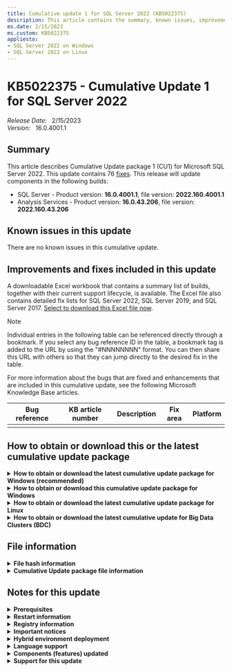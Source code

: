 ```yaml
---
title: Cumulative update 1 for SQL Server 2022 (KB5022375)
description: This article contains the summary, known issues, improvements, fixes and other information for SQL Server 2022 cumulative update 1 (KB5022375).
ms.date: 2/15/2023
ms.custom: KB5022375
appliesto:
- SQL Server 2022 on Windows
- SQL Server 2022 on Linux
---
```

# KB5022375 - Cumulative Update 1 for SQL Server 2022

_Release Date:_ &nbsp; 2/15/2023  
_Version:_ &nbsp; 16.0.4001.1

## Summary

This article describes Cumulative Update package 1 (CU1) for Microsoft SQL Server 2022. This update contains 76 [fixes](#improvements-and-fixes-included-in-this-update). This release will update components in the following builds:

- SQL Server - Product version: **16.0.4001.1**, file version: **2022.160.4001.1**
- Analysis Services - Product version: **16.0.43.206**, file version: **2022.160.43.206**

## Known issues in this update

There are no known issues in this cumulative update.

## Improvements and fixes included in this update

A downloadable Excel workbook that contains a summary list of builds, together with their current support lifecycle, is available. The Excel file also contains detailed fix lists for SQL Server 2022, SQL Server 2019, and SQL Server 2017. [Select to download this Excel file now](https://download.microsoft.com/download/d/3/e/d3e28f3d-6a4f-47ce-aaa5-9d74c5590ed6/SQLServerBuilds.xlsx).

> [!NOTE]
> Individual entries in the following table can be referenced directly through a bookmark. If you select any bug reference ID in the table, a bookmark tag is added to the URL by using the "#NNNNNNNN" format. You can then share this URL with others so that they can jump directly to the desired fix in the table.

For more information about the bugs that are fixed and enhancements that are included in this cumulative update, see the following Microsoft Knowledge Base articles.

| Bug reference | KB article number | Description | Fix area | Platform |
|---|---|---|---|---|
| | | | | |

## How to obtain or download this or the latest cumulative update package

<details>
<summary><b>How to obtain or download the latest cumulative update package for Windows (recommended)</b></summary>

The following update is available from the Microsoft Download Center:

- :::image type="icon" source="../media/download-icon.png" border="false"::: Download the latest cumulative update package for SQL Server 2022 now

> [!NOTE]
>
> - Microsoft Download Center will always present the latest SQL Server 2022 CU release.
> - If the download page does not appear, contact [Microsoft Customer Service and Support](https://support.microsoft.com/contactus/?ws=support) to obtain the cumulative update package.

</details>

<details>
<summary><b>How to obtain or download this cumulative update package for Windows</b></summary>

The following update is available from the Microsoft Update Catalog:

- :::image type="icon" source="../media/download-icon.png" border="false"::: Download the cumulative update package for SQL Server 2022 CU1 now

> [!NOTE]
>
> - Microsoft Update Catalog contains this SQL Server 2022 CU and previously released SQL Server 2022 CU releases.
> - This CU is also available through Windows Server Update Services (WSUS).
> - We recommend that you always install the latest cumulative update that is available.

</details>

<details>
<summary><b>How to obtain or download the latest cumulative update package for Linux</b></summary>

To update SQL Server 2022 on Linux to the latest CU, you must first have the [Cumulative Update repository configured](/sql/linux/sql-server-linux-setup#repositories). Then, update your SQL Server packages by using the appropriate platform-specific update command.

For installation instructions and direct links to the CU package downloads, see the SQL Server 2022 Release Notes

</details>

<details>
<summary><b>How to obtain or download the latest cumulative update for Big Data Clusters (BDC)</b></summary>

To upgrade Microsoft SQL Server 2022 Big Data Clusters (BDC) on Linux to the latest CU, see the [Big Data Clusters Deployment Guidance](/sql/big-data-cluster/deployment-guidance).

For additional information, see the [Big Data Clusters release notes](/sql/big-data-cluster/release-notes-big-data-cluster).

</details>

## File information

<details>
<summary><b>File hash information</b></summary>

You can verify the download by computing the hash of the *SQLServer2022-KB5022375-x64.exe* file through the following command:

`certutil -hashfile SQLServer2022-KB5022375-x64.exe SHA256`

|File name|SHA256 hash|
|---------|---------|
|SQLServer2022-KB5022375-x64.exe|4057DCBD88F34160E098E83691766B4ED99396E939BF56340955E3EB19923FE9|

</details>

<details>
<summary><b>Cumulative Update package file information</b></summary>

The English version of this package has the file attributes (or later file attributes) that are listed in the following table. The dates and times for these files are listed in Coordinated Universal Time (UTC). When you view the file information, it is converted to local time. To find the difference between UTC and local time, use the **Time Zone** tab in the **Date and Time** item in Control Panel.

SQL Server 2022 Analysis Services

|                          File   name                      |   File version  | File size |    Date   | Time | Platform |
|:---------------------------------------------------------:|:---------------:|:---------:|:---------:|:----:|:--------:|
| Asplatformhost.dll                                        | 2022.160.43.206 | 336848    | 12-Jan-23 | 9:46 | x64      |
| Microsoft.analysisservices.server.core.dll                | 16.0.43.206     | 2903504   | 12-Jan-23 | 9:46 | x86      |
| Microsoft.analysisservices.server.core.resources.dll      | 16.0.43.206     | 189344    | 12-Jan-23 | 9:46 | x86      |
| Microsoft.analysisservices.server.core.resources.dll      | 16.0.43.206     | 214944    | 12-Jan-23 | 9:46 | x86      |
| Microsoft.analysisservices.server.core.resources.dll      | 16.0.43.206     | 218016    | 12-Jan-23 | 9:46 | x86      |
| Microsoft.analysisservices.server.core.resources.dll      | 16.0.43.206     | 213920    | 12-Jan-23 | 9:46 | x86      |
| Microsoft.analysisservices.server.core.resources.dll      | 16.0.43.206     | 231328    | 12-Jan-23 | 9:46 | x86      |
| Microsoft.analysisservices.server.core.resources.dll      | 16.0.43.206     | 212896    | 12-Jan-23 | 9:46 | x86      |
| Microsoft.analysisservices.server.core.resources.dll      | 16.0.43.206     | 208800    | 12-Jan-23 | 9:46 | x86      |
| Microsoft.analysisservices.server.core.resources.dll      | 16.0.43.206     | 270752    | 12-Jan-23 | 9:46 | x86      |
| Microsoft.analysisservices.server.core.resources.dll      | 16.0.43.206     | 187808    | 12-Jan-23 | 9:46 | x86      |
| Microsoft.analysisservices.server.core.resources.dll      | 16.0.43.206     | 212384    | 12-Jan-23 | 9:46 | x86      |
| Microsoft.analysisservices.server.tabular.dll             | 16.0.43.206     | 1281440   | 12-Jan-23 | 9:46 | x86      |
| Microsoft.analysisservices.server.tabular.json.dll        | 16.0.43.206     | 567712    | 12-Jan-23 | 9:46 | x86      |
| Microsoft.analysisservices.server.tabular.resources.dll   | 16.0.43.206     | 57760     | 12-Jan-23 | 9:46 | x86      |
| Microsoft.analysisservices.server.tabular.resources.dll   | 16.0.43.206     | 63392     | 12-Jan-23 | 9:46 | x86      |
| Microsoft.analysisservices.server.tabular.resources.dll   | 16.0.43.206     | 63904     | 12-Jan-23 | 9:46 | x86      |
| Microsoft.analysisservices.server.tabular.resources.dll   | 16.0.43.206     | 62880     | 12-Jan-23 | 9:46 | x86      |
| Microsoft.analysisservices.server.tabular.resources.dll   | 16.0.43.206     | 66464     | 12-Jan-23 | 9:46 | x86      |
| Microsoft.analysisservices.server.tabular.resources.dll   | 16.0.43.206     | 62368     | 12-Jan-23 | 9:46 | x86      |
| Microsoft.analysisservices.server.tabular.resources.dll   | 16.0.43.206     | 61856     | 12-Jan-23 | 9:46 | x86      |
| Microsoft.analysisservices.server.tabular.resources.dll   | 16.0.43.206     | 72608     | 12-Jan-23 | 9:46 | x86      |
| Microsoft.analysisservices.server.tabular.resources.dll   | 16.0.43.206     | 57248     | 12-Jan-23 | 9:46 | x86      |
| Microsoft.analysisservices.server.tabular.resources.dll   | 16.0.43.206     | 62368     | 12-Jan-23 | 9:46 | x86      |
| Microsoft.analysisservices.timedimgenerator.resources.dll | 16.0.43.206     | 17824     | 12-Jan-23 | 9:46 | x86      |
| Microsoft.analysisservices.timedimgenerator.resources.dll | 16.0.43.206     | 17872     | 12-Jan-23 | 9:46 | x86      |
| Microsoft.analysisservices.timedimgenerator.resources.dll | 16.0.43.206     | 17872     | 12-Jan-23 | 9:46 | x86      |
| Microsoft.analysisservices.timedimgenerator.resources.dll | 16.0.43.206     | 17824     | 12-Jan-23 | 9:46 | x86      |
| Microsoft.analysisservices.timedimgenerator.resources.dll | 16.0.43.206     | 17824     | 12-Jan-23 | 9:46 | x86      |
| Microsoft.analysisservices.timedimgenerator.resources.dll | 16.0.43.206     | 17872     | 12-Jan-23 | 9:46 | x86      |
| Microsoft.analysisservices.timedimgenerator.resources.dll | 16.0.43.206     | 17824     | 12-Jan-23 | 9:46 | x86      |
| Microsoft.analysisservices.timedimgenerator.resources.dll | 16.0.43.206     | 18896     | 12-Jan-23 | 9:46 | x86      |
| Microsoft.analysisservices.timedimgenerator.resources.dll | 16.0.43.206     | 17872     | 12-Jan-23 | 9:46 | x86      |
| Microsoft.analysisservices.timedimgenerator.resources.dll | 16.0.43.206     | 17824     | 12-Jan-23 | 9:46 | x86      |
| Microsoft.data.mashup.sqlclient.dll                       | 2.108.3243.0    | 24480     | 12-Jan-23 | 9:46 | x86      |
| Microsoft.data.sqlclient.dll                              | 1.14.21068.1    | 1920960   | 12-Jan-23 | 9:46 | x86      |
| Microsoft.identity.client.dll                             | 4.14.0.0        | 1350048   | 12-Jan-23 | 9:46 | x86      |
| Microsoft.identitymodel.jsonwebtokens.dll                 | 5.6.0.61018     | 65952     | 12-Jan-23 | 9:46 | x86      |
| Microsoft.identitymodel.logging.dll                       | 5.6.0.61018     | 26528     | 12-Jan-23 | 9:46 | x86      |
| Microsoft.identitymodel.protocols.dll                     | 5.6.0.61018     | 32192     | 12-Jan-23 | 9:46 | x86      |
| Microsoft.identitymodel.protocols.openidconnect.dll       | 5.6.0.61018     | 103328    | 12-Jan-23 | 9:46 | x86      |
| Microsoft.identitymodel.tokens.dll                        | 5.6.0.61018     | 162720    | 12-Jan-23 | 9:46 | x86      |
| Msmdctr.dll                                               | 2022.160.43.206 | 38832     | 12-Jan-23 | 9:46 | x64      |
| Msmdlocal.dll                                             | 2022.160.43.206 | 53920200  | 12-Jan-23 | 9:46 | x86      |
| Msmdlocal.dll                                             | 2022.160.43.206 | 71755168  | 12-Jan-23 | 9:46 | x64      |
| Msmdpump.dll                                              | 2022.160.43.206 | 10335176  | 12-Jan-23 | 9:46 | x64      |
| Msmdredir.dll                                             | 2022.160.43.206 | 8132016   | 12-Jan-23 | 9:46 | x86      |
| Msmdspdm.resources.dll                                    | 16.0.43.206     | 16800     | 12-Jan-23 | 9:46 | x86      |
| Msmdspdm.resources.dll                                    | 16.0.43.206     | 16800     | 12-Jan-23 | 9:46 | x86      |
| Msmdspdm.resources.dll                                    | 16.0.43.206     | 17312     | 12-Jan-23 | 9:46 | x86      |
| Msmdspdm.resources.dll                                    | 16.0.43.206     | 16800     | 12-Jan-23 | 9:46 | x86      |
| Msmdspdm.resources.dll                                    | 16.0.43.206     | 17312     | 12-Jan-23 | 9:46 | x86      |
| Msmdspdm.resources.dll                                    | 16.0.43.206     | 17312     | 12-Jan-23 | 9:46 | x86      |
| Msmdspdm.resources.dll                                    | 16.0.43.206     | 17312     | 12-Jan-23 | 9:46 | x86      |
| Msmdspdm.resources.dll                                    | 16.0.43.206     | 18336     | 12-Jan-23 | 9:46 | x86      |
| Msmdspdm.resources.dll                                    | 16.0.43.206     | 16800     | 12-Jan-23 | 9:46 | x86      |
| Msmdspdm.resources.dll                                    | 16.0.43.206     | 16800     | 12-Jan-23 | 9:46 | x86      |
| Msmdsrv.exe                                               | 2022.160.43.206 | 71308752  | 12-Jan-23 | 9:46 | x64      |
| Msmdsrv.rll                                               | 2022.160.43.206 | 954784    | 12-Jan-23 | 9:46 | x64      |
| Msmdsrv.rll                                               | 2022.160.43.206 | 1882528   | 12-Jan-23 | 9:46 | x64      |
| Msmdsrv.rll                                               | 2022.160.43.206 | 1669552   | 12-Jan-23 | 9:46 | x64      |
| Msmdsrv.rll                                               | 2022.160.43.206 | 1878944   | 12-Jan-23 | 9:46 | x64      |
| Msmdsrv.rll                                               | 2022.160.43.206 | 1846192   | 12-Jan-23 | 9:46 | x64      |
| Msmdsrv.rll                                               | 2022.160.43.206 | 1145264   | 12-Jan-23 | 9:46 | x64      |
| Msmdsrv.rll                                               | 2022.160.43.206 | 1138096   | 12-Jan-23 | 9:46 | x64      |
| Msmdsrv.rll                                               | 2022.160.43.206 | 1767328   | 12-Jan-23 | 9:46 | x64      |
| Msmdsrv.rll                                               | 2022.160.43.206 | 1746848   | 12-Jan-23 | 9:46 | x64      |
| Msmdsrv.rll                                               | 2022.160.43.206 | 930736    | 12-Jan-23 | 9:46 | x64      |
| Msmdsrv.rll                                               | 2022.160.43.206 | 1835424   | 12-Jan-23 | 9:46 | x64      |
| Msmdsrvi.rll                                              | 2022.160.43.206 | 953264    | 12-Jan-23 | 9:46 | x64      |
| Msmdsrvi.rll                                              | 2022.160.43.206 | 1880496   | 12-Jan-23 | 9:46 | x64      |
| Msmdsrvi.rll                                              | 2022.160.43.206 | 1666480   | 12-Jan-23 | 9:46 | x64      |
| Msmdsrvi.rll                                              | 2022.160.43.206 | 1874352   | 12-Jan-23 | 9:46 | x64      |
| Msmdsrvi.rll                                              | 2022.160.43.206 | 1842592   | 12-Jan-23 | 9:46 | x64      |
| Msmdsrvi.rll                                              | 2022.160.43.206 | 1143216   | 12-Jan-23 | 9:46 | x64      |
| Msmdsrvi.rll                                              | 2022.160.43.206 | 1136544   | 12-Jan-23 | 9:46 | x64      |
| Msmdsrvi.rll                                              | 2022.160.43.206 | 1763752   | 12-Jan-23 | 9:46 | x64      |
| Msmdsrvi.rll                                              | 2022.160.43.206 | 1743264   | 12-Jan-23 | 9:46 | x64      |
| Msmdsrvi.rll                                              | 2022.160.43.206 | 931248    | 12-Jan-23 | 9:46 | x64      |
| Msmdsrvi.rll                                              | 2022.160.43.206 | 1830816   | 12-Jan-23 | 9:46 | x64      |
| Msmgdsrv.dll                                              | 2022.160.43.206 | 8265680   | 12-Jan-23 | 9:46 | x86      |
| Msmgdsrv.dll                                              | 2022.160.43.206 | 10083784  | 12-Jan-23 | 9:46 | x64      |
| Msolap.dll                                                | 2022.160.43.206 | 8744880   | 12-Jan-23 | 9:46 | x86      |
| Msolap.dll                                                | 2022.160.43.206 | 10970032  | 12-Jan-23 | 9:46 | x64      |
| Msolui.dll                                                | 2022.160.43.206 | 289696    | 12-Jan-23 | 9:46 | x86      |
| Msolui.dll                                                | 2022.160.43.206 | 308128    | 12-Jan-23 | 9:46 | x64      |
| Newtonsoft.json.dll                                       | 13.0.1.25517    | 704448    | 12-Jan-23 | 9:46 | x86      |
| Sni.dll                                                   | 1.1.1.0         | 555424    | 12-Jan-23 | 9:46 | x64      |
| Sql_as_keyfile.dll                                        | 2022.160.4001.1 | 137128    | 12-Jan-23 | 9:46 | x64      |
| Sqlceip.exe                                               | 16.0.4001.1     | 301000    | 12-Jan-23 | 9:46 | x86      |
| Sqldumper.exe                                             | 2022.160.4001.1 | 227240    | 12-Jan-23 | 9:46 | x86      |
| Sqldumper.exe                                             | 2022.160.4001.1 | 260040    | 12-Jan-23 | 9:46 | x64      |
| System.identitymodel.tokens.jwt.dll                       | 5.6.0.61018     | 83872     | 12-Jan-23 | 9:46 | x86      |
| Tmapi.dll                                                 | 2022.160.43.206 | 5884320   | 12-Jan-23 | 9:46 | x64      |
| Tmcachemgr.dll                                            | 2022.160.43.206 | 5575120   | 12-Jan-23 | 9:46 | x64      |
| Tmpersistence.dll                                         | 2022.160.43.206 | 1481120   | 12-Jan-23 | 9:46 | x64      |
| Tmtransactions.dll                                        | 2022.160.43.206 | 7197648   | 12-Jan-23 | 9:46 | x64      |
| Xmsrv.dll                                                 | 2022.160.43.206 | 35895760  | 12-Jan-23 | 9:46 | x86      |
| Xmsrv.dll                                                 | 2022.160.43.206 | 26594256  | 12-Jan-23 | 9:46 | x64      |

SQL Server 2022 Database Services Common Core

|                   File   name              |   File version  | File size |    Date   | Time | Platform |
|:------------------------------------------:|:---------------:|:---------:|:---------:|:----:|:--------:|
| Instapi150.dll                             | 2022.160.4001.1 | 104344    | 12-Jan-23 | 9:46 | x64      |
| Instapi150.dll                             | 2022.160.4001.1 | 79776     | 12-Jan-23 | 9:46 | x86      |
| Microsoft.analysisservices.adomdclient.dll | 16.0.43.206     | 2633648   | 12-Jan-23 | 9:46 | x86      |
| Microsoft.analysisservices.adomdclient.dll | 16.0.43.206     | 2633648   | 12-Jan-23 | 9:47 | x86      |
| Microsoft.analysisservices.core.dll        | 16.0.43.206     | 2933152   | 12-Jan-23 | 9:47 | x86      |
| Microsoft.analysisservices.xmla.dll        | 16.0.43.206     | 2323376   | 12-Jan-23 | 9:46 | x86      |
| Microsoft.analysisservices.xmla.dll        | 16.0.43.206     | 2323376   | 12-Jan-23 | 9:47 | x86      |
| Microsoft.sqlserver.rmo.dll                | 16.0.4001.1     | 554904    | 12-Jan-23 | 9:46 | x86      |
| Microsoft.sqlserver.rmo.dll                | 16.0.4001.1     | 554952    | 12-Jan-23 | 9:46 | x86      |
| Msasxpress.dll                             | 2022.160.43.206 | 32720     | 12-Jan-23 | 9:46 | x64      |
| Msasxpress.dll                             | 2022.160.43.206 | 27568     | 12-Jan-23 | 9:47 | x86      |
| Sql_common_core_keyfile.dll                | 2022.160.4001.1 | 137128    | 12-Jan-23 | 9:46 | x64      |
| Sqldumper.exe                              | 2022.160.4001.1 | 227240    | 12-Jan-23 | 9:46 | x86      |
| Sqldumper.exe                              | 2022.160.4001.1 | 260040    | 12-Jan-23 | 9:46 | x64      |

SQL Server 2022 Data Quality

|          File   name      | File version | File size |    Date   | Time | Platform |
|:-------------------------:|:------------:|:---------:|:---------:|:----:|:--------:|
| Microsoft.ssdqs.core.dll  | 16.0.4001.1  | 600008    | 12-Jan-23 | 9:46 | x86      |
| Microsoft.ssdqs.core.dll  | 16.0.4001.1  | 600008    | 12-Jan-23 | 9:46 | x86      |
| Microsoft.ssdqs.dll       | 16.0.4001.1  | 173992    | 12-Jan-23 | 9:46 | x86      |
| Microsoft.ssdqs.dll       | 16.0.4001.1  | 173984    | 12-Jan-23 | 9:46 | x86      |
| Microsoft.ssdqs.infra.dll | 16.0.4001.1  | 1857448   | 12-Jan-23 | 9:46 | x86      |
| Microsoft.ssdqs.infra.dll | 16.0.4001.1  | 1857480   | 12-Jan-23 | 9:46 | x86      |
| Microsoft.ssdqs.proxy.dll | 16.0.4001.1  | 370600    | 12-Jan-23 | 9:46 | x86      |
| Microsoft.ssdqs.proxy.dll | 16.0.4001.1  | 370592    | 12-Jan-23 | 9:46 | x86      |

SQL Server 2022 Database Services Core Instance

|                    File   name               |   File version  | File size |    Date   |  Time | Platform |
|:--------------------------------------------:|:---------------:|:---------:|:---------:|:-----:|:--------:|
| Aetm-enclave-simulator.dll                   | 2022.160.4001.1 | 4719008   | 12-Jan-23 | 10:58 | x64      |
| Aetm-enclave.dll                             | 2022.160.4001.1 | 4673464   | 12-Jan-23 | 10:58 | x64      |
| Aetm-sgx-enclave-simulator.dll               | 2022.160.4001.1 | 4909104   | 12-Jan-23 | 10:58 | x64      |
| Aetm-sgx-enclave.dll                         | 2022.160.4001.1 | 4874512   | 12-Jan-23 | 10:58 | x64      |
| Hadrres.dll                                  | 2022.160.4001.1 | 227240    | 12-Jan-23 | 10:58 | x64      |
| Hkcompile.dll                                | 2022.160.4001.1 | 1410984   | 12-Jan-23 | 10:58 | x64      |
| Hkengine.dll                                 | 2022.160.4001.1 | 5760968   | 12-Jan-23 | 10:58 | x64      |
| Hkruntime.dll                                | 2022.160.4001.1 | 190368    | 12-Jan-23 | 10:58 | x64      |
| Hktempdb.dll                                 | 2022.160.4001.1 | 71576     | 12-Jan-23 | 10:58 | x64      |
| Microsoft.analysisservices.applocal.xmla.dll | 16.0.43.206     | 2322384   | 12-Jan-23 | 10:58 | x86      |
| Microsoft.sqlserver.xevent.linq.dll          | 2022.160.4001.1 | 333768    | 12-Jan-23 | 10:58 | x64      |
| Microsoft.sqlserver.xevent.targets.dll       | 2022.160.4001.1 | 96200     | 12-Jan-23 | 10:58 | x64      |
| Odsole70.rll                                 | 16.0.4001.1     | 30664     | 12-Jan-23 | 10:58 | x64      |
| Odsole70.rll                                 | 16.0.4001.1     | 38856     | 12-Jan-23 | 10:58 | x64      |
| Odsole70.rll                                 | 16.0.4001.1     | 34720     | 12-Jan-23 | 10:58 | x64      |
| Odsole70.rll                                 | 16.0.4001.1     | 38856     | 12-Jan-23 | 10:58 | x64      |
| Odsole70.rll                                 | 16.0.4001.1     | 38856     | 12-Jan-23 | 10:58 | x64      |
| Odsole70.rll                                 | 16.0.4001.1     | 30616     | 12-Jan-23 | 10:58 | x64      |
| Odsole70.rll                                 | 16.0.4001.1     | 30664     | 12-Jan-23 | 10:58 | x64      |
| Odsole70.rll                                 | 16.0.4001.1     | 34760     | 12-Jan-23 | 10:58 | x64      |
| Odsole70.rll                                 | 16.0.4001.1     | 38856     | 12-Jan-23 | 10:58 | x64      |
| Odsole70.rll                                 | 16.0.4001.1     | 30624     | 12-Jan-23 | 10:58 | x64      |
| Odsole70.rll                                 | 16.0.4001.1     | 38816     | 12-Jan-23 | 10:58 | x64      |
| Qds.dll                                      | 2022.160.4001.1 | 1779624   | 12-Jan-23 | 10:58 | x64      |
| Rsfxft.dll                                   | 2022.160.4001.1 | 55208     | 12-Jan-23 | 10:58 | x64      |
| Secforwarder.dll                             | 2022.160.4001.1 | 83872     | 12-Jan-23 | 10:58 | x64      |
| Sql_engine_core_inst_keyfile.dll             | 2022.160.4001.1 | 137128    | 12-Jan-23 | 10:58 | x64      |
| Sqlaccess.dll                                | 2022.160.4001.1 | 444328    | 12-Jan-23 | 10:58 | x64      |
| Sqlagent.exe                                 | 2022.160.4001.1 | 726984    | 12-Jan-23 | 10:58 | x64      |
| Sqlceip.exe                                  | 16.0.4001.1     | 301000    | 12-Jan-23 | 10:58 | x86      |
| Sqlctr160.dll                                | 2022.160.4001.1 | 157608    | 12-Jan-23 | 10:58 | x64      |
| Sqlctr160.dll                                | 2022.160.4001.1 | 128968    | 12-Jan-23 | 10:58 | x86      |
| Sqldk.dll                                    | 2022.160.4001.1 | 4028360   | 12-Jan-23 | 10:58 | x64      |
| Sqllang.dll                                  | 2022.160.4001.1 | 48523208  | 12-Jan-23 | 10:58 | x64      |
| Sqlmin.dll                                   | 2022.160.4001.1 | 51304392  | 12-Jan-23 | 10:58 | x64      |
| Sqlos.dll                                    | 2022.160.4001.1 | 51144     | 12-Jan-23 | 10:58 | x64      |
| Sqlrepss.dll                                 | 2022.160.4001.1 | 137112    | 12-Jan-23 | 10:58 | x64      |
| Sqlscriptdowngrade.dll                       | 2022.160.4001.1 | 51112     | 12-Jan-23 | 10:58 | x64      |
| Sqlscriptupgrade.dll                         | 2022.160.4001.1 | 5830568   | 12-Jan-23 | 10:58 | x64      |
| Sqlservr.exe                                 | 2022.160.4001.1 | 722856    | 12-Jan-23 | 10:58 | x64      |
| Sqltses.dll                                  | 2022.160.4001.1 | 9389976   | 12-Jan-23 | 10:58 | x64      |
| Sqsrvres.dll                                 | 2022.160.4001.1 | 305064    | 12-Jan-23 | 10:58 | x64      |
| Svl.dll                                      | 2022.160.4001.1 | 247704    | 12-Jan-23 | 10:58 | x64      |
| Xe.dll                                       | 2022.160.4001.1 | 718792    | 12-Jan-23 | 10:58 | x64      |

SQL Server 2022 Database Services Core Shared

|                        File   name                   |   File version  | File size |    Date   | Time | Platform |
|:----------------------------------------------------:|:---------------:|:---------:|:---------:|:----:|:--------:|
| Distrib.exe                                          | 2022.160.4001.1 | 268200    | 12-Jan-23 | 9:47 | x64      |
| Logread.exe                                          | 2022.160.4001.1 | 788384    | 12-Jan-23 | 9:47 | x64      |
| Microsoft.analysisservices.applocal.core.dll         | 16.0.43.206     | 2933680   | 12-Jan-23 | 9:46 | x86      |
| Microsoft.data.sqlclient.dll                         | 3.10.22089.1    | 2032120   | 12-Jan-23 | 9:47 | x86      |
| Microsoft.datatransformationservices.scalehelper.dll | 16.0.4001.1     | 30632     | 12-Jan-23 | 9:46 | x86      |
| Microsoft.identity.client.dll                        | 4.36.1.0        | 1503672   | 12-Jan-23 | 9:47 | x86      |
| Microsoft.identitymodel.jsonwebtokens.dll            | 5.5.0.60624     | 66096     | 12-Jan-23 | 9:47 | x86      |
| Microsoft.identitymodel.logging.dll                  | 5.5.0.60624     | 32296     | 12-Jan-23 | 9:47 | x86      |
| Microsoft.identitymodel.protocols.dll                | 5.5.0.60624     | 37416     | 12-Jan-23 | 9:47 | x86      |
| Microsoft.identitymodel.protocols.openidconnect.dll  | 5.5.0.60624     | 109096    | 12-Jan-23 | 9:47 | x86      |
| Microsoft.identitymodel.tokens.dll                   | 5.5.0.60624     | 167672    | 12-Jan-23 | 9:47 | x86      |
| Microsoft.sqlserver.replication.dll                  | 2022.160.4001.1 | 1714088   | 12-Jan-23 | 9:47 | x64      |
| Microsoft.sqlserver.rmo.dll                          | 16.0.4001.1     | 554904    | 12-Jan-23 | 9:47 | x86      |
| Msgprox.dll                                          | 2022.160.4001.1 | 313288    | 12-Jan-23 | 9:47 | x64      |
| Msoledbsql.dll                                       | 2018.186.4.0    | 2734072   | 12-Jan-23 | 9:46 | x64      |
| Msoledbsql.dll                                       | 2018.186.4.0    | 153584    | 12-Jan-23 | 9:46 | x64      |
| Newtonsoft.json.dll                                  | 13.0.1.25517    | 704408    | 12-Jan-23 | 9:47 | x86      |
| Qrdrsvc.exe                                          | 2022.160.4001.1 | 530328    | 12-Jan-23 | 9:47 | x64      |
| Rdistcom.dll                                         | 2022.160.4001.1 | 939944    | 12-Jan-23 | 9:47 | x64      |
| Repldp.dll                                           | 2022.160.4001.1 | 337832    | 12-Jan-23 | 9:47 | x64      |
| Replisapi.dll                                        | 2022.160.4001.1 | 419744    | 12-Jan-23 | 9:47 | x64      |
| Replmerg.exe                                         | 2022.160.4001.1 | 604104    | 12-Jan-23 | 9:47 | x64      |
| Replprov.dll                                         | 2022.160.4001.1 | 890784    | 12-Jan-23 | 9:47 | x64      |
| Replrec.dll                                          | 2022.160.4001.1 | 1058728   | 12-Jan-23 | 9:47 | x64      |
| Replsub.dll                                          | 2022.160.4001.1 | 501664    | 12-Jan-23 | 9:47 | x64      |
| Spresolv.dll                                         | 2022.160.4001.1 | 300960    | 12-Jan-23 | 9:47 | x64      |
| Sql_engine_core_shared_keyfile.dll                   | 2022.160.4001.1 | 137128    | 12-Jan-23 | 9:46 | x64      |
| Sqldistx.dll                                         | 2022.160.4001.1 | 268232    | 12-Jan-23 | 9:47 | x64      |
| Sqlmergx.dll                                         | 2022.160.4001.1 | 423880    | 12-Jan-23 | 9:47 | x64      |
| Xe.dll                                               | 2022.160.4001.1 | 718792    | 12-Jan-23 | 9:48 | x64      |

SQL Server 2022 sql_extensibility

|            File   name        |   File version  | File size |    Date   | Time | Platform |
|:-----------------------------:|:---------------:|:---------:|:---------:|:----:|:--------:|
| Commonlauncher.dll            | 2022.160.4001.1 | 100264    | 12-Jan-23 | 9:46 | x64      |
| Exthost.exe                   | 2022.160.4001.1 | 247704    | 12-Jan-23 | 9:46 | x64      |
| Launchpad.exe                 | 2022.160.4001.1 | 1361832   | 12-Jan-23 | 9:46 | x64      |
| Sql_extensibility_keyfile.dll | 2022.160.4001.1 | 137128    | 12-Jan-23 | 9:46 | x64      |
| Sqlsatellite.dll              | 2022.160.4001.1 | 1165224   | 12-Jan-23 | 9:46 | x64      |

SQL Server 2022 Full-Text Engine

|          File   name     |   File version  | File size |    Date   | Time | Platform |
|:------------------------:|:---------------:|:---------:|:---------:|:----:|:--------:|
| Fd.dll                   | 2022.160.4001.1 | 710600    | 12-Jan-23 | 9:46 | x64      |
| Fdhost.exe               | 2022.160.4001.1 | 153512    | 12-Jan-23 | 9:46 | x64      |
| Fdlauncher.exe           | 2022.160.4001.1 | 100296    | 12-Jan-23 | 9:46 | x64      |
| Sql_fulltext_keyfile.dll | 2022.160.4001.1 | 137128    | 12-Jan-23 | 9:46 | x64      |

SQL Server 2022 Integration Services

|                            File   name                        |   File version  | File size |    Date   | Time | Platform |
|:-------------------------------------------------------------:|:---------------:|:---------:|:---------:|:----:|:--------:|
| Attunity.sqlserver.cdccontroltask.dll                         | 7.0.0.133       | 79176     | 12-Jan-23 | 9:53 | x86      |
| Attunity.sqlserver.cdccontroltask.dll                         | 7.0.0.133       | 79176     | 12-Jan-23 | 9:54 | x86      |
| Attunity.sqlserver.cdcsplit.dll                               | 7.0.0.133       | 40312     | 12-Jan-23 | 9:53 | x86      |
| Attunity.sqlserver.cdcsplit.dll                               | 7.0.0.133       | 40312     | 12-Jan-23 | 9:54 | x86      |
| Attunity.sqlserver.cdcsrc.dll                                 | 7.0.0.133       | 80728     | 12-Jan-23 | 9:53 | x86      |
| Attunity.sqlserver.cdcsrc.dll                                 | 7.0.0.133       | 80728     | 12-Jan-23 | 9:54 | x86      |
| Isdbupgradewizard.exe                                         | 16.0.4001.1     | 120776    | 12-Jan-23 | 9:53 | x86      |
| Isdbupgradewizard.exe                                         | 16.0.4001.1     | 120776    | 12-Jan-23 | 9:53 | x86      |
| Microsoft.analysisservices.applocal.core.dll                  | 16.0.43.206     | 2933712   | 12-Jan-23 | 9:53 | x86      |
| Microsoft.analysisservices.applocal.core.dll                  | 16.0.43.206     | 2933680   | 12-Jan-23 | 9:53 | x86      |
| Microsoft.sqlserver.integrationservices.isserverdbupgrade.dll | 16.0.4001.1     | 509864    | 12-Jan-23 | 9:53 | x86      |
| Msdtssrvr.exe                                                 | 16.0.4001.1     | 219048    | 12-Jan-23 | 9:53 | x64      |
| Msmdpp.dll                                                    | 2022.160.43.206 | 10165712  | 12-Jan-23 | 9:53 | x64      |
| Newtonsoft.json.dll                                           | 13.0.1.25517    | 704408    | 12-Jan-23 | 9:53 | x86      |
| Newtonsoft.json.dll                                           | 13.0.1.25517    | 704408    | 12-Jan-23 | 9:53 | x86      |
| Newtonsoft.json.dll                                           | 13.0.1.25517    | 704408    | 12-Jan-23 | 9:54 | x86      |
| Sql_is_keyfile.dll                                            | 2022.160.4001.1 | 137128    | 12-Jan-23 | 9:52 | x64      |
| Sqlceip.exe                                                   | 16.0.4001.1     | 301000    | 12-Jan-23 | 9:53 | x86      |
| Xe.dll                                                        | 2022.160.4001.1 | 640928    | 12-Jan-23 | 9:54 | x86      |
| Xe.dll                                                        | 2022.160.4001.1 | 718792    | 12-Jan-23 | 9:54 | x64      |

SQL Server 2022 sql_polybase_core_inst

|      File   name |   File version  | File size |    Date   |  Time | Platform |
|:----------------:|:---------------:|:---------:|:---------:|:-----:|:--------:|
| Instapi150.dll   | 2022.160.4001.1 | 104344    | 12-Jan-23 | 10:40 | x64      |
| Mpdwinterop.dll  | 2022.160.4001.1 | 296856    | 12-Jan-23 | 10:40 | x64      |
| Mpdwsvc.exe      | 2022.160.4001.1 | 7817112   | 12-Jan-23 | 10:40 | x64      |
| Secforwarder.dll | 2022.160.4001.1 | 83872     | 12-Jan-23 | 10:40 | x64      |
| Sqldk.dll        | 2022.160.4001.1 | 4028360   | 12-Jan-23 | 10:40 | x64      |
| Sqldumper.exe    | 2022.160.4001.1 | 260040    | 12-Jan-23 | 10:40 | x64      |
| Sqlncli17e.dll   | 2017.1710.3.1   | 1898432   | 12-Jan-23 | 10:40 | x64      |
| Sqlos.dll        | 2022.160.4001.1 | 51144     | 12-Jan-23 | 10:40 | x64      |
| Sqltses.dll      | 2022.160.4001.1 | 9389976   | 12-Jan-23 | 10:40 | x64      |

</details>

## Notes for this update

<details>
<summary><b>Prerequisites</b></summary>

To apply this cumulative update package, you must be running SQL Server 2022.

</details>

<details>
<summary><b>Restart information</b></summary>

You might have to restart the computer after you apply this cumulative update package.

</details>

<details>
<summary><b>Registry information</b></summary>

To use one of the hotfixes in this package, you do not have to make any changes to the registry.

</details>

<details>
<summary><b>Important notices</b></summary>

This article also provides the following important information:

### Analysis Services CU build version

Beginning in Microsoft SQL Server 2017, the Analysis Services build version number and SQL Server Database Engine build version number do not match. For more information, see [Verify Analysis Services cumulative update build version](/sql/analysis-services/instances/analysis-services-component-version).

### Cumulative updates (CU)

- Each new CU contains all the fixes that were included with the previous CU for the installed version of SQL Server.
- SQL Server CUs are certified to the same levels as service packs, and should be installed at the same level of confidence.
- We recommend ongoing, proactive installation of CUs as they become available according to these guidelines:
  - Historical data shows that a significant number of support cases involve an issue that has already been addressed in a released CU.
  - CUs may contain added value over and above hotfixes. This includes supportability, manageability, and reliability updates.
- We recommend that you test SQL Server CUs before you deploy them to production environments.

</details>

<details>
<summary><b>Hybrid environment deployment</b></summary>

When you deploy an update to a hybrid environment (such as Always On, replication, cluster, and mirroring), we recommend that you refer to the following articles before you deploy the update:

- [Upgrade a failover cluster instance](/sql/sql-server/failover-clusters/windows/upgrade-a-sql-server-failover-cluster-instance)

    > [!NOTE]
    > If you do not want to use the rolling update process, follow these steps to apply an update:
    >
    > - Install the update on the passive node.
    > - Install the update on the active node (requires a service restart).

- [Upgrade and update of availability group servers that use minimal downtime and data loss](https://msdn.microsoft.com/library/dn178483.aspx)

    > [!NOTE]
    > If you enabled Always On together with **SSISDB** catalog, see the [information about SSIS with Always On](https://techcommunity.microsoft.com/t5/sql-server-integration-services/ssis-with-alwayson/ba-p/388091) for more information about how to apply an update in these environments.

- [How to apply a hotfix for SQL Server in a transactional replication and database mirroring topology](../../database-engine/replication/install-service-packs-hotfixes.md)
- [How to apply a hotfix for SQL Server in a replication topology](../../database-engine/replication/apply-hotfix-sql-replication-topology.md)
- [Upgrading Mirrored Instances](/sql/database-engine/database-mirroring/upgrading-mirrored-instances) 
- [Overview of SQL Server Servicing Installation](https://technet.microsoft.com/library/dd638062.aspx)

</details>

<details>
<summary><b>Language support</b></summary>

SQL Server CUs are currently multilingual. Therefore, this CU package is not specific to one language. It applies to all supported languages.

</details>

<details>
<summary><b>Components (features) updated</b></summary>

One CU package includes all available updates for all SQL Server 2022 components (features). However, the cumulative update package updates only those components that are currently installed on the SQL Server instance that you select to be serviced. If a SQL Server feature (for example, Analysis Services) is added to the instance after this CU is applied, you must re-apply this CU to update the new feature to this CU.

</details>

<details>
<summary><b>Support for this update</b></summary>

If additional issues occur, or if any troubleshooting is required, you might have to create a service request. The usual support costs will apply to additional support questions and to issues that do not qualify for this specific cumulative update package. For a complete list of Microsoft Customer Service and Support telephone numbers, or to create a separate service request, go to the [Microsoft support website](https://support.microsoft.com/contactus/?ws=support).

## How to uninstall this update

<details>
<summary><b>How to uninstall this update on Windows</b></summary>

1. In Control Panel, open the **Programs and Features** item, and then select **View installed updates**.
1. Locate the entry that corresponds to this cumulative update package under **SQL Server 2022**.
1. Press and hold (or right-click) the entry, and then select **Uninstall**.

</details>

<details>
<summary><b>How to uninstall this update on Linux</b></summary>

To uninstall this CU on Linux, you must roll back the package to the previous version. For more information about how to roll back the installation, see [Rollback SQL Server](/sql/linux/sql-server-linux-setup#rollback).

</details>

## References

- [Announcing updates to the SQL Server Incremental Servicing Model (ISM)](https://blogs.msdn.microsoft.com/sqlreleaseservices/announcing-updates-to-the-sql-server-incremental-servicing-model-ism/)
- [SQL Server Service Packs are discontinued starting from SQL Server 2017](https://support.microsoft.com/topic/fd405dee-cae7-b40f-db14-01e3e4951169)
- [Determining which version and edition of SQL Server Database Engine is running](https://gallery.technet.microsoft.com/determining-which-version-af0f16f6)
- [Servicing models for SQL Server](../../general/servicing-models-sql-server.md)
- [Naming schema and Fix area descriptions for SQL Server software update packages](../../database-engine/install/windows/naming-schema-and-fix-area.md)
- [Description of the standard terminology that is used to describe Microsoft software updates](../../../windows-client/deployment/standard-terminology-software-updates.md)

